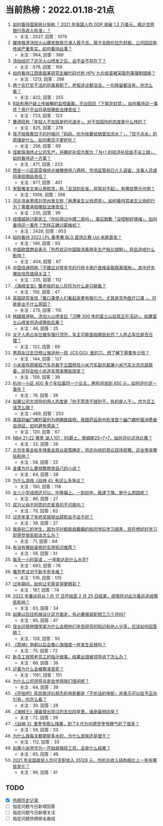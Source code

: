 # 当前热榜：2022.01.18-21点
1. [如何看待国家统计局称「 2021 年我国人均 GDP 突破 1.2 万美元，接近世界银行高收入标准」？](https://www.zhihu.com/question/511956543)
    * 关注：2027, 回答：1079
2. [媒体报道汤加火山爆发致扇贝涌入獐子岛，獐子岛股价拉升封板，公司回应称传闻严重失实，如何看待此事？](https://www.zhihu.com/question/512104629)
    * 关注：984, 回答：366
3. [汤加经历了这次火山喷发之后，会不会不存在了？](https://www.zhihu.com/question/511814793)
    * 关注：876, 回答：159
4. [如何看待江西南昌某研究生编代码代抢 HPV 九价疫苗被采取刑事强制措施？](https://www.zhihu.com/question/512001102)
    * 关注：1213, 回答：298
5. [两个实打实干活的同事离职了，老板连谈都没谈，一句挽留都没有，你怎么看？](https://www.zhihu.com/question/415313450)
    * 关注：822, 回答：255
6. [B站有用户疑上传破解的监控画面，平台回应「下架并封禁」，如何看待这一事件？用户平台将承担哪些法律责任？](https://www.zhihu.com/question/512099509)
    * 关注：723, 回答：123
7. [曹德旺称「年轻人不加班是时代进步」，对于加班你的态度是什么样的？](https://www.zhihu.com/question/512110269)
    * 关注：825, 回答：278
8. [孩子陪我煮饺子的时候问「妈妈，你为啥要给锅里加凉水？」，「饺子点水」的原理是什么，如何煮饺子更好吃？](https://www.zhihu.com/question/511931189)
    * 关注：256, 回答：69
9. [佳能珠海终止公司生产，并确定补偿方案为「 N+1 的经济补偿金不设上限」，如何看待这一方案？](https://www.zhihu.com/question/511459281)
    * 关注：471, 回答：223
10. [西安一小区蔬菜保供点被曝使用八两秤，市场监管局已介入调查，涉事人员或将承担哪些责任？](https://www.zhihu.com/question/511987213)
    * 关注：877, 回答：401
11. [宋智雅发文承认用假货，称「会深刻反省，非常对不起」，有哪些警示作用？](https://www.zhihu.com/question/512035336)
    * 关注：1006, 回答：356
12. [河北寻亲男孩刘学州发文称「再遭亲生父母遗弃」，如何看待其亲生父母的行为？需要承担哪些法律责任？](https://www.zhihu.com/question/512123864)
    * 关注：235, 回答：95
13. [经理威胁讨薪民工「你玩得过中建二局吗」，事后致歉「没控制好情绪」，如何看待这一事件？怎样正确讨薪维权？](https://www.zhihu.com/question/512001926)
    * 关注：2426, 回答：953
14. [如何看待 2022 LPL 春季赛 BLG 首场比赛 Uzi 未能首发？](https://www.zhihu.com/question/511892993)
    * 关注：149, 回答：93
15. [中国欧盟商会表示「热烈欢迎中国取消乘用车生产股比限制」，将会造成什么影响？](https://www.zhihu.com/question/511217620)
    * 关注：404, 回答：87
16. [中国信通院称「不建议对带星号的行程卡用户直接采取隔离措施」，其中还有哪些信息值得关注？](https://www.zhihu.com/question/512001913)
    * 关注：235, 回答：112
17. [《海绵宝宝》蟹老板的女儿珍珍为什么是只鲸鱼？](https://www.zhihu.com/question/20826901)
    * 关注：156, 回答：47
18. [英国研究发现「戴口罩使人们看起来更有吸引力，尤其是蓝色医疗口罩 」，可能是出于什么原因？](https://www.zhihu.com/question/511519765)
    * 关注：275, 回答：110
19. [韩媒报道称，汤加火山喷发后「沉睡 300 年的富士山岩浆正在活动」，如果富士山喷发将造成哪些后果？](https://www.zhihu.com/question/512183689)
    * 关注：46, 回答：25
20. [女子人肉占车位被车强行顶开，车主可能面临哪些处罚？人肉占车位是否合理？](https://www.zhihu.com/question/511949303)
    * 关注：122, 回答：66
21. [男朋友过生日想让我送他一把《CS:GO》里的刀，想了解下需要多少钱？](https://www.zhihu.com/question/511651890)
    * 关注：144, 回答：127
22. [小米宣布原极狐汽车总裁于立国担任小米汽车副总裁兼小米汽车北京总部政委，这将会给小米造车带来哪些改变？](https://www.zhihu.com/question/511677503)
    * 关注：159, 回答：39
23. [杭州一小区 400 多个车位属同一个业主，两年间涨到 450 元，如何评价这一事件？](https://www.zhihu.com/question/510488262)
    * 关注：76, 回答：39
24. [如果公司大领导的用人态度是「你不愿意干就别干，有的是人干」，作为员工该怎么做？](https://www.zhihu.com/question/502391630)
    * 关注：469, 回答：253
25. [美国将幽门螺杆菌列为明确致癌物，我国药监局也批准首个幽门螺杆菌消费者自测证，如何避免感染？](https://www.zhihu.com/question/511835931)
    * 关注：120, 回答：67
26. [NBA 21-22 赛季 湖人101：95爵士，詹姆斯25+7+7，如何评价这场比赛？](https://www.zhihu.com/question/512146414)
    * 关注：32, 回答：26
27. [北京冬奥会和冬残奥会观众政策确定，将定向组织观众现场观赛，这会带来哪些影响？](https://www.zhihu.com/question/512028394)
    * 关注：58, 回答：25
28. [金庸为什么要频繁修改自己的小说？](https://www.zhihu.com/question/416193049)
    * 关注：64, 回答：38
29. [为什么游戏《战神 4》有这么多争议？](https://www.zhihu.com/question/397704525)
    * 关注：150, 回答：118
30. [女儿小学成绩还可以，中等偏上。一到初中，极速下降。是什么原因呢？](https://www.zhihu.com/question/499037440)
    * 关注：86, 回答：27
31. [双方父母不同意的恋爱真的不可能吗？](https://www.zhihu.com/question/512113421)
    * 关注：79, 回答：62
32. [过完年拿了年终奖就提出辞职会不会不好？](https://www.zhihu.com/question/511591718)
    * 关注：38, 回答：27
33. [我是初二的学生，因为平时都疯疯癫癫的和同学玩学习很差，现在想好好学习却感觉很丢脸该怎么办？](https://www.zhihu.com/question/512185850)
    * 关注：71, 回答：64
34. [有没有哪些装修的实用知识推荐？](https://www.zhihu.com/question/506053520)
    * 关注：56, 回答：31
35. [每天一小时英语 ，一年能达到什么水平?](https://www.zhihu.com/question/500545055)
    * 关注：693, 回答：76
36. [雅思考试对于新手有多难？](https://www.zhihu.com/question/37430159)
    * 关注：518, 回答：135
37. [过年期间，如何让宅家变得更精彩？](https://www.zhihu.com/question/440580002)
    * 关注：187, 回答：74
38. [2022 年春运将从 1 月 17 日开始至 2 月 25 日结束，疫情将对此次春运造成哪些影响？](https://www.zhihu.com/question/508968077)
    * 关注：63, 回答：34
39. [如果以后往机械设计这方面走，有必要做装配钳工几个月吗?](https://www.zhihu.com/question/505948135)
    * 关注：85, 回答：47
40. [侄女问我物理学家为什么会把他们辛苦研究的知识和他人分享，应该如何回答她？](https://www.zhihu.com/question/511350451)
    * 关注：128, 回答：55
41. [《原神》申鹤以后会像心海强度一样发生反转吗？](https://www.zhihu.com/question/511072327)
    * 关注：75, 回答：72
42. [新员工按照老员工的指示做事，结果出错被领导说了怎么办？](https://www.zhihu.com/question/509485896)
    * 关注：66, 回答：36
43. [迎春为什么会被欺凌至死？](https://www.zhihu.com/question/51980149)
    * 关注：1161, 回答：151
44. [为什么公司领导总是会觉得我们很闲呢？](https://www.zhihu.com/question/502615840)
    * 关注：64, 回答：38
45. [《开拍吧》陈凯歌评价郝杰的电影都是「不听话的电影」并表示可以给予正向引导，你怎么看？](https://www.zhihu.com/question/511559072)
    * 关注：30, 回答：26
46. [《海贼王》漫画曾出现过的五位四皇里，谁是最弱四皇？](https://www.zhihu.com/question/511893566)
    * 关注：72, 回答：26
47. [《战神 3》里奎爷那么残暴，到了4 代为何感觉奎爷脾气好了很多？](https://www.zhihu.com/question/477921837)
    * 关注：56, 回答：33
48. [为什么我每天都喝挺多水的，为什么皮肤还是很干？](https://www.zhihu.com/question/35679036)
    * 关注：112, 回答：33
49. [如果小米学华为一开始就搞技工贸，会是什么结果？](https://www.zhihu.com/question/512067484)
    * 关注：65, 回答：46
50. [2021 年全国居民人均可支配收入 35128 元，你的总收入结构相比上一年有哪些变化？](https://www.zhihu.com/question/511926018)
    * 关注：96, 回答：41
## TODO
* [x] [热榜历史记录](hot_history/AllHot.md)
* [ ] 指定问题今日新增回答
* [ ] 指定问题今日新增关注
* [ ] 指定问题热榜排名曲线
